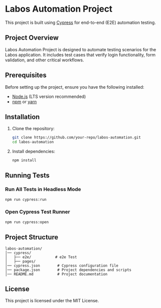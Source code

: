 # Labos Automation Project

This project is built using [Cypress](https://www.cypress.io/) for end-to-end (E2E) automation testing.

## Project Overview

Labos Automation Project is designed to automate testing scenarios for the Labos application. It includes test cases that verify login functionality, form validation, and other critical workflows.

## Prerequisites

Before setting up the project, ensure you have the following installed:

- [Node.js](https://nodejs.org/) (LTS version recommended)
- [npm](https://www.npmjs.com/) or [yarn](https://yarnpkg.com/)

## Installation

1. Clone the repository:
   ```sh
   git clone https://github.com/your-repo/labos-automation.git
   cd labos-automation
   ```
2. Install dependencies:
   ```sh
   npm install
   ```

## Running Tests

### Run All Tests in Headless Mode

```sh
npm run cypress:run
```

### Open Cypress Test Runner

```sh
npm run cypress:open
```

## Project Structure

```
labos-automation/
│── cypress/
│   ├── e2e/           # e2e Test 
│   ├── pages/          
│── cypress.json        # Cypress configuration file
│── package.json        # Project dependencies and scripts
│── README.md           # Project documentation
```

## License

This project is licensed under the MIT License.

